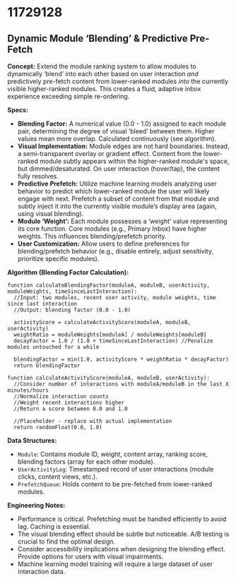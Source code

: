 # 11729128

## Dynamic Module ‘Blending’ & Predictive Pre-Fetch

**Concept:**  Extend the module ranking system to allow modules to dynamically ‘blend’ into each other based on user interaction *and* predictively pre-fetch content from lower-ranked modules *into* the currently visible higher-ranked modules. This creates a fluid, adaptive inbox experience exceeding simple re-ordering.

**Specs:**

*   **Blending Factor:**  A numerical value (0.0 - 1.0) assigned to each module pair, determining the degree of visual ‘bleed’ between them.  Higher values mean more overlap. Calculated continuously (see algorithm).
*   **Visual Implementation:** Module edges are not hard boundaries.  Instead, a semi-transparent overlay or gradient effect. Content from the lower-ranked module subtly appears within the higher-ranked module's space, but dimmed/desaturated. On user interaction (hover/tap), the content fully resolves.
*   **Predictive Prefetch:** Utilize machine learning models analyzing user behavior to predict which lower-ranked module the user will likely engage with next. Prefetch a subset of content from that module and subtly inject it into the currently visible module’s display area (again, using visual blending).
*   **Module ‘Weight’:** Each module possesses a ‘weight’ value representing its core function. Core modules (e.g., Primary Inbox) have higher weights. This influences blending/prefetch priority.
*   **User Customization:** Allow users to define preferences for blending/prefetch behavior (e.g., disable entirely, adjust sensitivity, prioritize specific modules).

**Algorithm (Blending Factor Calculation):**

```pseudocode
function calculateBlendingFactor(moduleA, moduleB, userActivity, moduleWeights, timeSinceLastInteraction):
  //Input: two modules, recent user activity, module weights, time since last interaction
  //Output: blending factor (0.0 - 1.0)

  activityScore = calculateActivityScore(moduleA, moduleB, userActivity)
  weightRatio = moduleWeights[moduleA] / moduleWeights[moduleB]
  decayFactor = 1.0 / (1.0 + timeSinceLastInteraction) //Penalize modules untouched for a while

  blendingFactor = min(1.0, activityScore * weightRatio * decayFactor)
  return blendingFactor

function calculateActivityScore(moduleA, moduleB, userActivity):
  //Consider number of interactions with moduleA/moduleB in the last X minutes/hours
  //Normalize interaction counts
  //Weight recent interactions higher
  //Return a score between 0.0 and 1.0

  //Placeholder - replace with actual implementation
  return randomFloat(0.0, 1.0)
```

**Data Structures:**

*   `Module`: Contains module ID, weight, content array, ranking score, blending factors (array for each other module).
*   `UserActivityLog`:  Timestamped record of user interactions (module clicks, content views, etc.).
*   `PrefetchQueue`:  Holds content to be pre-fetched from lower-ranked modules.

**Engineering Notes:**

*   Performance is critical.  Prefetching must be handled efficiently to avoid lag. Caching is essential.
*   The visual blending effect should be subtle but noticeable.  A/B testing is crucial to find the optimal design.
*   Consider accessibility implications when designing the blending effect. Provide options for users with visual impairments.
*   Machine learning model training will require a large dataset of user interaction data.